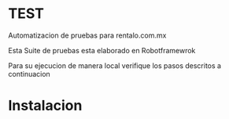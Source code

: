 # TEST
Automatizacion de pruebas para rentalo.com.mx

Esta Suite de pruebas esta elaborado en Robotframewrok

Para su ejecucion de manera local verifique los pasos descritos a continuacion

# Instalacion
